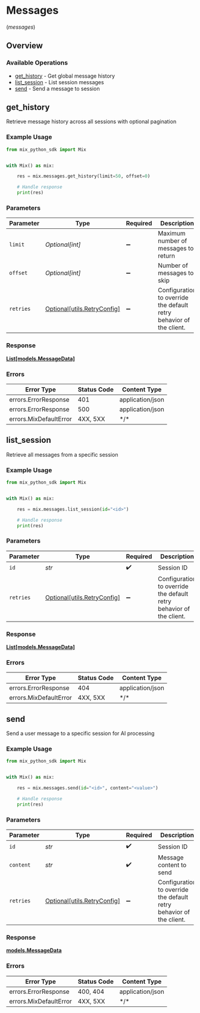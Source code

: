 # Messages
(*messages*)

## Overview

### Available Operations

* [get_history](#get_history) - Get global message history
* [list_session](#list_session) - List session messages
* [send](#send) - Send a message to session

## get_history

Retrieve message history across all sessions with optional pagination

### Example Usage

<!-- UsageSnippet language="python" operationID="getMessageHistory" method="get" path="/api/messages/history" -->
```python
from mix_python_sdk import Mix


with Mix() as mix:

    res = mix.messages.get_history(limit=50, offset=0)

    # Handle response
    print(res)

```

### Parameters

| Parameter                                                           | Type                                                                | Required                                                            | Description                                                         |
| ------------------------------------------------------------------- | ------------------------------------------------------------------- | ------------------------------------------------------------------- | ------------------------------------------------------------------- |
| `limit`                                                             | *Optional[int]*                                                     | :heavy_minus_sign:                                                  | Maximum number of messages to return                                |
| `offset`                                                            | *Optional[int]*                                                     | :heavy_minus_sign:                                                  | Number of messages to skip                                          |
| `retries`                                                           | [Optional[utils.RetryConfig]](../../models/utils/retryconfig.md)    | :heavy_minus_sign:                                                  | Configuration to override the default retry behavior of the client. |

### Response

**[List[models.MessageData]](../../models/.md)**

### Errors

| Error Type             | Status Code            | Content Type           |
| ---------------------- | ---------------------- | ---------------------- |
| errors.ErrorResponse   | 401                    | application/json       |
| errors.ErrorResponse   | 500                    | application/json       |
| errors.MixDefaultError | 4XX, 5XX               | \*/\*                  |

## list_session

Retrieve all messages from a specific session

### Example Usage

<!-- UsageSnippet language="python" operationID="getSessionMessages" method="get" path="/api/sessions/{id}/messages" -->
```python
from mix_python_sdk import Mix


with Mix() as mix:

    res = mix.messages.list_session(id="<id>")

    # Handle response
    print(res)

```

### Parameters

| Parameter                                                           | Type                                                                | Required                                                            | Description                                                         |
| ------------------------------------------------------------------- | ------------------------------------------------------------------- | ------------------------------------------------------------------- | ------------------------------------------------------------------- |
| `id`                                                                | *str*                                                               | :heavy_check_mark:                                                  | Session ID                                                          |
| `retries`                                                           | [Optional[utils.RetryConfig]](../../models/utils/retryconfig.md)    | :heavy_minus_sign:                                                  | Configuration to override the default retry behavior of the client. |

### Response

**[List[models.MessageData]](../../models/.md)**

### Errors

| Error Type             | Status Code            | Content Type           |
| ---------------------- | ---------------------- | ---------------------- |
| errors.ErrorResponse   | 404                    | application/json       |
| errors.MixDefaultError | 4XX, 5XX               | \*/\*                  |

## send

Send a user message to a specific session for AI processing

### Example Usage

<!-- UsageSnippet language="python" operationID="sendMessage" method="post" path="/api/sessions/{id}/messages" -->
```python
from mix_python_sdk import Mix


with Mix() as mix:

    res = mix.messages.send(id="<id>", content="<value>")

    # Handle response
    print(res)

```

### Parameters

| Parameter                                                           | Type                                                                | Required                                                            | Description                                                         |
| ------------------------------------------------------------------- | ------------------------------------------------------------------- | ------------------------------------------------------------------- | ------------------------------------------------------------------- |
| `id`                                                                | *str*                                                               | :heavy_check_mark:                                                  | Session ID                                                          |
| `content`                                                           | *str*                                                               | :heavy_check_mark:                                                  | Message content to send                                             |
| `retries`                                                           | [Optional[utils.RetryConfig]](../../models/utils/retryconfig.md)    | :heavy_minus_sign:                                                  | Configuration to override the default retry behavior of the client. |

### Response

**[models.MessageData](../../models/messagedata.md)**

### Errors

| Error Type             | Status Code            | Content Type           |
| ---------------------- | ---------------------- | ---------------------- |
| errors.ErrorResponse   | 400, 404               | application/json       |
| errors.MixDefaultError | 4XX, 5XX               | \*/\*                  |